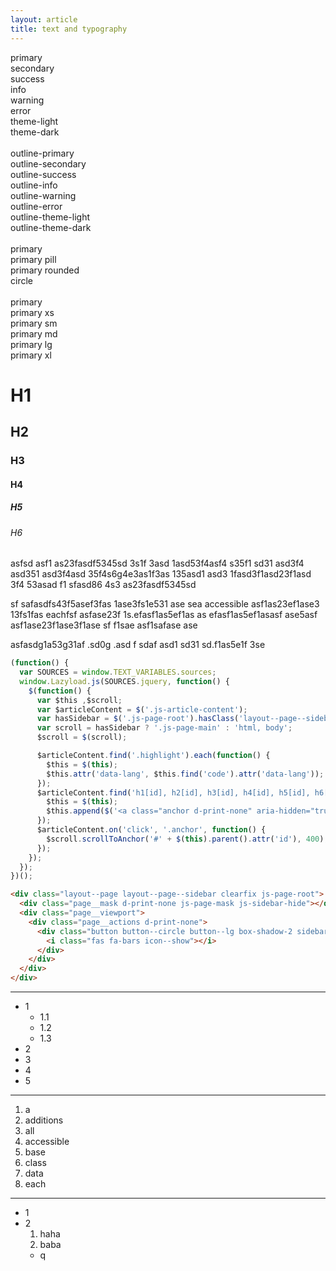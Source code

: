 ```yaml
---
layout: article
title: text and typography
---
```


<p>
  <div class="button button--primary">
  primary
  </div>
  <div class="button button--secondary">
  secondary
  </div>
  <div class="button button--success">
  success
  </div>
  <div class="button button--info">
  info
  </div>
  <div class="button button--warning">
  warning
  </div>
  <div class="button button--error">
  error
  </div>
  <div class="button button--theme-light">
  theme-light
  </div>
  <div class="button button--theme-dark">
  theme-dark
  </div>
  
  <br>

  <div class="button button--outline-primary">
  outline-primary
  </div>
  <div class="button button--outline-secondary">
  outline-secondary
  </div>
  <div class="button button--outline-success">
  outline-success
  </div>
  <div class="button button--outline-info">
  outline-info
  </div>
  <div class="button button--outline-warning">
  outline-warning
  </div>
  <div class="button button--outline-error">
  outline-error
  </div>
  <div class="button button--outline-theme-light">
  outline-theme-light
  </div>
  <div class="button button--outline-theme-dark">
  outline-theme-dark
  </div>

  <br>

  <div class="button button--outline-primary">
  primary
  </div>
  <div class="button button--outline-primary button--pill">
  primary pill
  </div>
  <div class="button button--outline-primary button--rounded">
  primary rounded
  </div> 
  <div class="button button--outline-primary button--circle">
  circle
  </div>

  <br>

  <div class="button button--primary">
  primary
  </div>
  <div class="button button--primary button--pill button--xs">
  primary xs
  </div>
  <div class="button button--primary button--pill button--sm">
  primary sm
  </div>
  <div class="button button--primary button--pill button--md">
  primary md
  </div>
  <div class="button button--primary button--pill button--lg">
  primary lg
  </div>
  <div class="button button--primary button--pill button--xl">
  primary xl
  </div>
</p>


# H1
## H2
### H3
#### H4
##### H5
###### H6

asfsd  asf1 as23fasdf5345sd 3s1f 3asd 1asd53f4asf4 s35f1 sd31 asd3f4 asd351 asd3f4asd 35f4s6g4e3as1f3as 135asd1 asd3 1fasd3f1asd23f1asd 3f4 53asad f1 sfasd86 4s3 as23fasdf5345sd

sf safasdfs43f5asef3fas 1ase3fs1e531 ase sea accessible
asf1as23ef1ase3 13fs1fas eachfsf 
asfase23f 1s.efasf1as5ef1as as efasf1as5ef1asasf ase5asf
 asf1ase23f1ase3f1ase sf f1sae 
  asf1safase ase 

asfasdg1a53g31af .sd0g .asd
f sdaf asd1 sd31 sd.f1as5e1f 3se 

```js
(function() {
  var SOURCES = window.TEXT_VARIABLES.sources;
  window.Lazyload.js(SOURCES.jquery, function() {
    $(function() {
      var $this ,$scroll;
      var $articleContent = $('.js-article-content');
      var hasSidebar = $('.js-page-root').hasClass('layout--page--sidebar');
      var scroll = hasSidebar ? '.js-page-main' : 'html, body';
      $scroll = $(scroll);

      $articleContent.find('.highlight').each(function() {
        $this = $(this);
        $this.attr('data-lang', $this.find('code').attr('data-lang'));
      });
      $articleContent.find('h1[id], h2[id], h3[id], h4[id], h5[id], h6[id]').each(function() {
        $this = $(this);
        $this.append($('<a class="anchor d-print-none" aria-hidden="true"></a>').html('<i class="fas fa-anchor"></i>'));
      });
      $articleContent.on('click', '.anchor', function() {
        $scroll.scrollToAnchor('#' + $(this).parent().attr('id'), 400);
      });
    });
  });
})();
```

```html
<div class="layout--page layout--page--sidebar clearfix js-page-root">
  <div class="page__mask d-print-none js-page-mask js-sidebar-hide"></div>
  <div class="page__viewport">
    <div class="page__actions d-print-none">
      <div class="button button--circle button--lg box-shadow-2 sidebar-button js-sidebar-show js-sidebar-show-1 js-sidebar-show-2 js-sidebar-show-3">
        <i class="fas fa-bars icon--show"></i>
      </div>
    </div>
  </div>
</div>
```

---

+ 1
  + 1.1
  + 1.2
  + 1.3
+ 2 
+ 3
+ 4 
+ 5 

---

1. a
  1. additions
  1. all
  1. accessible
1. base 
1. class
1. data
1. each 

---

+ 1
+ 2 
  1. haha
  2. baba
    + q